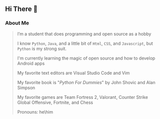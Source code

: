 ## Hi There 👋

### About Me
> I’m a student that does programming and open source as a hobby
> 
>I know `Python`, `Java`, and a little bit of `Html`, `CSS`, and `Javascript`, but `Python` is my strong suit.
>
> I'm currently learning the magic of open source and how to develop Android apps
> 
> My favorite text editors are Visual Studio Code and Vim
> 
> My favorite book is "*Python For Dummies*" by John Shovic and Alan Simpson
> 
> My favorite games are Team Fortress 2, Valorant, Counter Strike Global Offensive, Fortnite, and Chess
> 
> Pronouns: he\him
> 



<!--
**UnrealApex/UnrealApex** is a ✨ _special_ ✨ repository because its `README.md` (this file) appears on your GitHub profile.

Here are some ideas to get you started:

- 🔭 I’m currently working on ...
- 🌱 I’m currently learning ...
- 👯 I’m looking to collaborate on ...
- 🤔 I’m looking for help with ...
- 💬 Ask me about ...
- 📫 How to reach me: ...
- 😄 Pronouns: he\him
- ⚡ Fun fact: ...
-->
